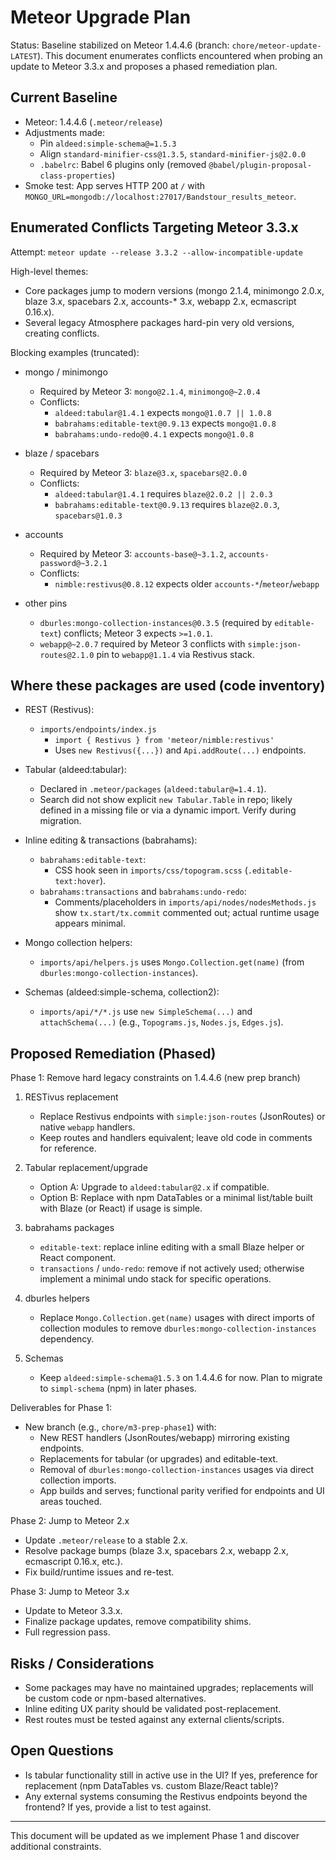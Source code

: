 # Meteor Upgrade Plan

Status: Baseline stabilized on Meteor 1.4.4.6 (branch: `chore/meteor-update-LATEST`). This document enumerates conflicts encountered when probing an update to Meteor 3.3.x and proposes a phased remediation plan.

## Current Baseline

- Meteor: 1.4.4.6 (`.meteor/release`)
- Adjustments made:
  - Pin `aldeed:simple-schema@=1.5.3`
  - Align `standard-minifier-css@1.3.5`, `standard-minifier-js@2.0.0`
  - `.babelrc`: Babel 6 plugins only (removed `@babel/plugin-proposal-class-properties`)
- Smoke test: App serves HTTP 200 at `/` with `MONGO_URL=mongodb://localhost:27017/Bandstour_results_meteor`.

## Enumerated Conflicts Targeting Meteor 3.3.x

Attempt: `meteor update --release 3.3.2 --allow-incompatible-update`

High-level themes:
- Core packages jump to modern versions (mongo 2.1.4, minimongo 2.0.x, blaze 3.x, spacebars 2.x, accounts-* 3.x, webapp 2.x, ecmascript 0.16.x).
- Several legacy Atmosphere packages hard-pin very old versions, creating conflicts.

Blocking examples (truncated):

- mongo / minimongo
  - Required by Meteor 3: `mongo@2.1.4`, `minimongo@~2.0.4`
  - Conflicts:
    - `aldeed:tabular@1.4.1` expects `mongo@1.0.7 || 1.0.8`
    - `babrahams:editable-text@0.9.13` expects `mongo@1.0.8`
    - `babrahams:undo-redo@0.4.1` expects `mongo@1.0.8`

- blaze / spacebars
  - Required by Meteor 3: `blaze@3.x`, `spacebars@2.0.0`
  - Conflicts:
    - `aldeed:tabular@1.4.1` requires `blaze@2.0.2 || 2.0.3`
    - `babrahams:editable-text@0.9.13` requires `blaze@2.0.3`, `spacebars@1.0.3`

- accounts
  - Required by Meteor 3: `accounts-base@~3.1.2`, `accounts-password@~3.2.1`
  - Conflicts:
    - `nimble:restivus@0.8.12` expects older `accounts-*`/`meteor`/`webapp`

- other pins
  - `dburles:mongo-collection-instances@0.3.5` (required by `editable-text`) conflicts; Meteor 3 expects `>=1.0.1`.
  - `webapp@~2.0.7` required by Meteor 3 conflicts with `simple:json-routes@2.1.0` pin to `webapp@1.1.4` via Restivus stack.

## Where these packages are used (code inventory)

- REST (Restivus):
  - `imports/endpoints/index.js`
    - `import { Restivus } from 'meteor/nimble:restivus'`
    - Uses `new Restivus({...})` and `Api.addRoute(...)` endpoints.

- Tabular (aldeed:tabular):
  - Declared in `.meteor/packages` (`aldeed:tabular@=1.4.1`).
  - Search did not show explicit `new Tabular.Table` in repo; likely defined in a missing file or via a dynamic import. Verify during migration.

- Inline editing & transactions (babrahams):
  - `babrahams:editable-text`:
    - CSS hook seen in `imports/css/topogram.scss` (`.editable-text:hover`).
  - `babrahams:transactions` and `babrahams:undo-redo`:
    - Comments/placeholders in `imports/api/nodes/nodesMethods.js` show `tx.start/tx.commit` commented out; actual runtime usage appears minimal.

- Mongo collection helpers:
  - `imports/api/helpers.js` uses `Mongo.Collection.get(name)` (from `dburles:mongo-collection-instances`).

- Schemas (aldeed:simple-schema, collection2):
  - `imports/api/*/*.js` use `new SimpleSchema(...)` and `attachSchema(...)` (e.g., `Topograms.js`, `Nodes.js`, `Edges.js`).

## Proposed Remediation (Phased)

Phase 1: Remove hard legacy constraints on 1.4.4.6 (new prep branch)

1) RESTivus replacement
   - Replace Restivus endpoints with `simple:json-routes` (JsonRoutes) or native `webapp` handlers.
   - Keep routes and handlers equivalent; leave old code in comments for reference.

2) Tabular replacement/upgrade
   - Option A: Upgrade to `aldeed:tabular@2.x` if compatible.
   - Option B: Replace with npm DataTables or a minimal list/table built with Blaze (or React) if usage is simple.

3) babrahams packages
   - `editable-text`: replace inline editing with a small Blaze helper or React component.
   - `transactions` / `undo-redo`: remove if not actively used; otherwise implement a minimal undo stack for specific operations.

4) dburles helpers
   - Replace `Mongo.Collection.get(name)` usages with direct imports of collection modules to remove `dburles:mongo-collection-instances` dependency.

5) Schemas
   - Keep `aldeed:simple-schema@1.5.3` on 1.4.4.6 for now. Plan to migrate to `simpl-schema` (npm) in later phases.

Deliverables for Phase 1:
- New branch (e.g., `chore/m3-prep-phase1`) with:
  - New REST handlers (JsonRoutes/webapp) mirroring existing endpoints.
  - Replacements for tabular (or upgrades) and editable-text.
  - Removal of `dburles:mongo-collection-instances` usages via direct collection imports.
  - App builds and serves; functional parity verified for endpoints and UI areas touched.

Phase 2: Jump to Meteor 2.x
- Update `.meteor/release` to a stable 2.x.
- Resolve package bumps (blaze 3.x, spacebars 2.x, webapp 2.x, ecmascript 0.16.x, etc.).
- Fix build/runtime issues and re-test.

Phase 3: Jump to Meteor 3.x
- Update to Meteor 3.3.x.
- Finalize package updates, remove compatibility shims.
- Full regression pass.

## Risks / Considerations
- Some packages may have no maintained upgrades; replacements will be custom code or npm-based alternatives.
- Inline editing UX parity should be validated post-replacement.
- Rest routes must be tested against any external clients/scripts.

## Open Questions
- Is tabular functionality still in active use in the UI? If yes, preference for replacement (npm DataTables vs. custom Blaze/React table)?
- Any external systems consuming the Restivus endpoints beyond the frontend? If yes, provide a list to test against.

---

This document will be updated as we implement Phase 1 and discover additional constraints.
